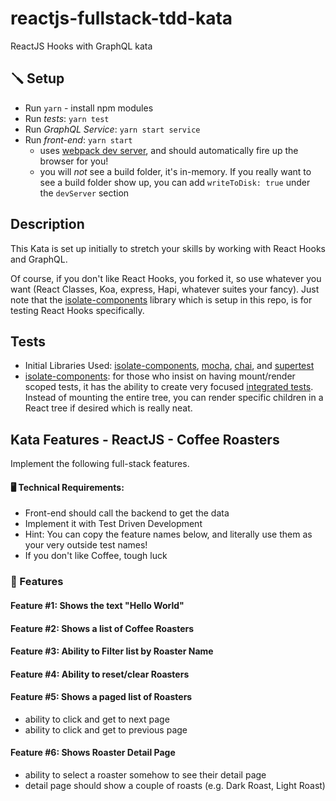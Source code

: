 # reactjs-fullstack-tdd-kata
ReactJS Hooks with GraphQL kata

## 🪛 Setup
- Run `yarn` - install npm modules
- Run *tests*: `yarn test`
- Run *GraphQL Service*: `yarn start service`
- Run *front-end*: `yarn start` 
    - uses [webpack dev server](https://webpack.js.org/configuration/dev-server), and should automatically fire up the browser for you!
    - you will _not_ see a build folder, it's in-memory.  If you really want to see a build folder show up, you can add `writeToDisk: true` under the `devServer` section
    
## Description
This Kata is set up initially to stretch your skills by working with React Hooks and GraphQL.

Of course, if you don't like React Hooks, you forked it, so use whatever you want (React Classes, Koa, express, Hapi, whatever suites your fancy).  Just note that the [isolate-components](https://github.com/davidmfoley/isolate-components) library which is setup in this repo, is for testing React Hooks specifically.

## Tests

- Initial Libraries Used: [isolate-components](https://www.npmjs.com/package/isolate-components), [mocha](https://mochajs.org), [chai](https://www.chaijs.com), and [supertest](https://github.com/visionmedia/supertest)
- [isolate-components](https://www.npmjs.com/package/isolate-components): for those who insist on having mount/render scoped tests, it has the ability to create very focused [integrated tests](https://vimeo.com/80533536).  Instead of mounting the entire tree, you can render specific children in a React tree if desired which is really neat.

## Kata Features - ReactJS - Coffee Roasters
Implement the following full-stack features.

#### 🖥 Technical Requirements:
- Front-end should call the backend to get the data
- Implement it with Test Driven Development
- Hint: You can copy the feature names below, and literally use them as your very outside test names!
- If you don't like Coffee, tough luck

### 📜 Features
#### Feature #1: Shows the text "Hello World"
#### Feature #2: Shows a list of Coffee Roasters
#### Feature #3: Ability to Filter list by Roaster Name
#### Feature #4: Ability to reset/clear Roasters
#### Feature #5: Shows a paged list of Roasters
- ability to click and get to next page
- ability to click and get to previous page
#### Feature #6: Shows Roaster Detail Page
- ability to select a roaster somehow to see their detail page
- detail page should show a couple of roasts (e.g. Dark Roast, Light Roast)
